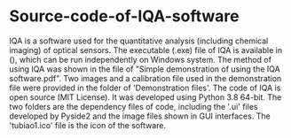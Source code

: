 # Source-code-of-IQA-software
IQA is a software used for the quantitative analysis (including chemical imaging) of optical sensors.
The executable (.exe) file of IQA is available in (), which can be run independently on Windows system. 
The method of using IQA was shown in the file of "Simple demonstration of using the IQA software.pdf".
Two images and a calibration file used in the demonstration file were provided in the folder of 'Demonstration files'.
The code of IQA is open source (MIT License). It was developed using Python 3.8 64-bit.
The two folders are the dependency files of code, including the '.ui' files developed by Pyside2 and the image files shown in GUI interfaces. The 'tubiao1.ico' file is the icon of the software.
